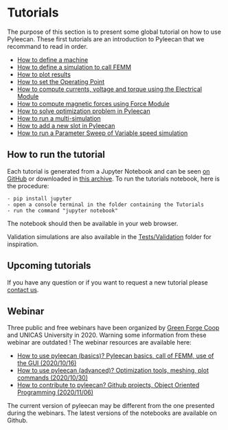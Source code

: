Tutorials
=========

The purpose of this section is to present some global tutorial on how to
use Pyleecan. These first tutorials are an introduction to Pyleecan that
we recommand to read in order.

* [How to define a machine](tuto_Machine.md)
* [How to define a simulation to call FEMM](tuto_Simulation_FEMM.md) 
* [How to plot results](tuto_Plots.md)
* [How to set the Operating Point](tuto_Operating_point.md)
* [How to compute currents, voltage and torque using the Electrical Module](tuto_Elec.md)
* [How to compute magnetic forces using Force Module](tuto_Force.md)
* [How to solve optimization problem in Pyleecan](tuto_Optimization.md) 
* [How to run a multi-simulation](tuto_multisimulation.md)
* [How to add a new slot in Pyleecan](tuto.add.slot.md)
* [How to run a Parameter Sweep of Variable speed simulation](tuto_MultiSim.md)

How to run the tutorial
-----------------------

Each tutorial is generated from a Jupyter Notebook and can be seen
[on GitHub](https://github.com/Eomys/pyleecan/tree/master/Tutorials) or downloaded in [this archive](_static/Release/1_4_0/Tutorials.zip). To
run the tutorials notebook, here is the procedure:

    - pip install jupyter
    - open a console terminal in the folder containing the Tutorials
    - run the command "jupyter notebook"

The notebook should then be available in your web browser.

Validation simulations are also available in the [Tests/Validation](https://github.com/Eomys/pyleecan/tree/master/Tests/Validation) folder
for inspiration.

Upcoming tutorials
------------------

If you have any question or if you want to request a new tutorial please
[contact us](contact.html).

Webinar
-------

Three public and free webinars have been organized by [Green Forge Coop](https://www.linkedin.com/company/greenforgecoop/about/) and UNICAS University in 2020. Warning some information from these webinar are outdated ! 
The webinar resources are available here:

-   [How to use pyleecan (basics)? Pyleecan basics, call of FEMM, use of the GUI (2020/10/16)](webinar_1.md)
-   [How to use pyleecan (advanced)? Optimization tools, meshing, plot commands (2020/10/30)](webinar_2.md)
-   [How to contribute to pyleecan? Github projects, Object Oriented Programming (2020/11/06)](webinar_3.md)

The current version of pyleecan may be different from the one presented during the webinars. The latest versions of the notebooks are available on Github.
